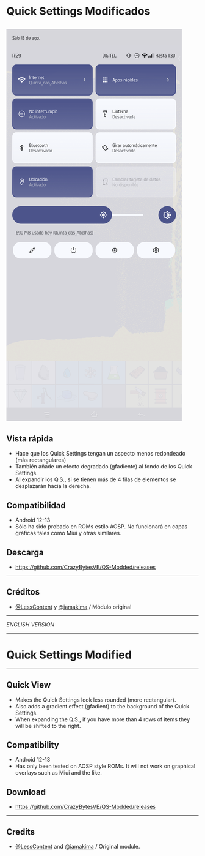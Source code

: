 # Quick Settings Modificados

![](https://github.com/CrazyBytesVE/QS-Modded/blob/main/SC.png)
---
## Vista rápida
- Hace que los Quick Settings tengan un aspecto menos redondeado (más rectangulares)
- También añade un efecto degradado (gfadiente) al fondo de los Quick Settings.
- Al expandir los Q.S., si se tienen más de 4 filas de elementos se desplazarán hacia la derecha.

## Compatibilidad
- Android 12-13
- Sólo ha sido probado en ROMs estilo AOSP. No funcionará en capas gráficas tales como Miui y otras similares.

## Descarga
- https://github.com/CrazyBytesVE/QS-Modded/releases

---
## Créditos
- [@LessContent](https://t.me/lesscontent) y [@iamakima](https://t.me/iamakima) / Módulo original 

---

*ENGLISH VERSION*

---

# Quick Settings Modified

---
## Quick View
- Makes the Quick Settings look less rounded (more rectangular).
- Also adds a gradient effect (gfadient) to the background of the Quick Settings.
- When expanding the Q.S., if you have more than 4 rows of items they will be shifted to the right.

## Compatibility
- Android 12-13
- Has only been tested on AOSP style ROMs. It will not work on graphical overlays such as Miui and the like.


## Download
- https://github.com/CrazyBytesVE/QS-Modded/releases

---
## Credits
- [@LessContent](https://t.me/lesscontent) and [@iamakima](https://t.me/iamakima) / Original module.
